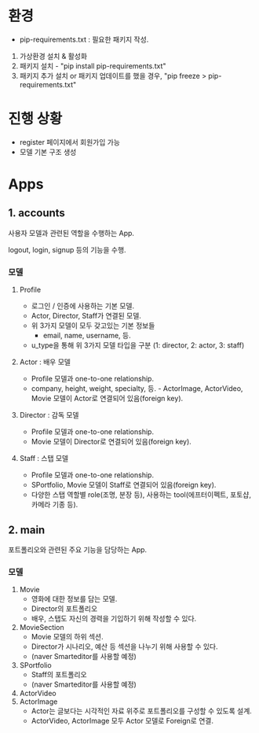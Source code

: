 # 환경

- pip-requirements.txt : 필요한 패키지 작성.

1. 가상환경 설치 & 활성화
2. 패키지 설치 - "pip install pip-requirements.txt"
3. 패키지 추가 설치 or 패키지 업데이트를 했을 경우,
   "pip freeze > pip-requirements.txt"

# 진행 상황

- register 페이지에서 회원가입 가능
- 모델 기본 구조 생성

# Apps

## 1. accounts

사용자 모델과 관련된 역할을 수행하는 App.

logout, login, signup 등의 기능을 수행.

### 모델

1. Profile

   - 로그인 / 인증에 사용하는 기본 모델.
   - Actor, Director, Staff가 연결된 모델.
   - 위 3가지 모델이 모두 갖고있는 기본 정보들
     - email, name, username, 등.
   - u_type을 통해 위 3가지 모델 타입을 구분 (1: director, 2: actor, 3: staff)

2. Actor
   : 배우 모델

   - Profile 모델과 one-to-one relationship.
   - company, height, weight, specialty, 등. - ActorImage, ActorVideo, Movie 모델이 Actor로 연결되어 있음(foreign key).

3. Director
   : 감독 모델

   - Profile 모델과 one-to-one relationship.
   - Movie 모델이 Director로 연결되어 있음(foreign key).

4. Staff
   : 스탭 모델
   - Profile 모델과 one-to-one relationship.
   - SPortfolio, Movie 모델이 Staff로 연결되어 있음(foreign key).
   - 다양한 스탭 역할별 role(조명, 분장 등), 사용하는 tool(에프터이펙트, 포토샵, 카메라 기종 등).

## 2. main

포트폴리오와 관련된 주요 기능을 담당하는 App.

### 모델

1. Movie
   - 영화에 대한 정보를 담는 모델.
   - Director의 포트폴리오
   - 배우, 스탭도 자신의 경력을 기입하기 위해 작성할 수 있다.
1. MovieSection
   - Movie 모델의 하위 섹션.
   - Director가 시나리오, 예산 등 섹션을 나누기 위해 사용할 수 있다.
   - (naver Smarteditor를 사용할 예정)
1. SPortfolio
   - Staff의 포트폴리오
   - (naver Smarteditor를 사용할 예정)
1. ActorVideo
1. ActorImage
   - Actor는 글보다는 시각적인 자료 위주로 포트폴리오를 구성할 수 있도록 설계.
   - ActorVideo, ActorImage 모두 Actor 모델로 Foreign로 연결.
